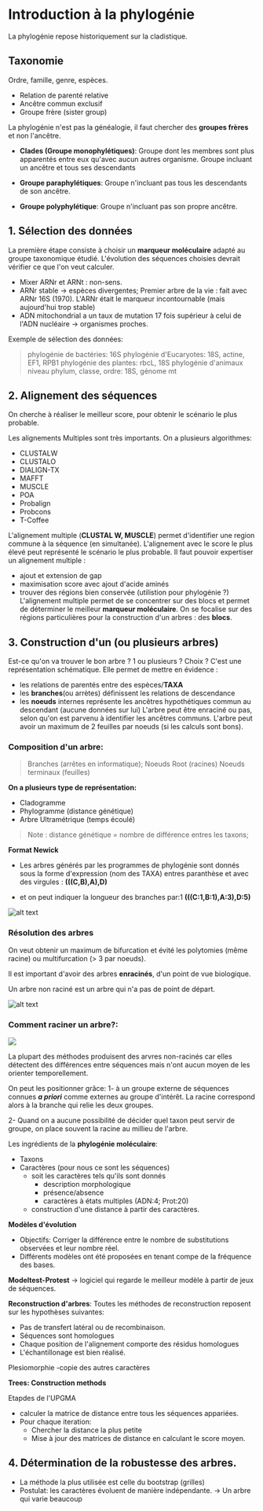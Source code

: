 # Introduction à la phylogénie

La phylogénie repose historiquement sur la cladistique.
## Taxonomie

Ordre, famille, genre, espèces.
- Relation de parenté relative
- Ancêtre commun exclusif
- Groupe frère (sister group)

La phylogénie n'est pas la généalogie, il faut chercher des **groupes frères** et non l'ancêtre.

- **Clades (Groupe monophylétiques)**: Groupe dont les membres sont plus apparentés entre eux qu'avec aucun autres organisme. Groupe incluant un ancêtre et tous ses descendants

- **Groupe paraphylétiques**: Groupe n'incluant pas tous les descendants de son ancêtre.

- **Groupe polyphylétique**: Groupe n'incluant pas son propre ancêtre.

## 1. Sélection des données

La première étape consiste à choisir un **marqueur moléculaire** adapté au groupe taxonomique étudié. L'évolution des séquences choisies devrait vérifier ce que l'on veut calculer.

- Mixer ARNr et ARNt : non-sens.
- ARNr stable → espèces divergentes; Premier arbre de la vie : fait avec ARNr 16S (1970). L'ARNr était le marqueur incontournable (mais aujourd'hui trop stable)
- ADN mitochondrial a un taux de mutation 17 fois supérieur à celui de l'ADN nucléaire → organismes proches.

Exemple de sélection des données:
  > phylogénie de bactéries: 16S
  > phylogénie d'Eucaryotes: 18S, actine, EF1, RPB1
  > phylogénie des plantes: rbcL, 18S
  > phylogénie d'animaux
  > niveau phylum, classe, ordre: 18S, génome mt

## 2. Alignement des séquences

On cherche à réaliser le meilleur score, pour obtenir le scénario le plus probable.

Les alignements Multiples sont très importants. On a plusieurs algorithmes:
- CLUSTALW
- CLUSTALO
- DIALIGN-TX
- MAFFT
- MUSCLE
- POA
- Probalign
- Probcons
- T-Coffee

L'alignement multiple (**CLUSTAL W, MUSCLE**) permet d'identifier une region commune à la séquence (en simultanée). L'alignement avec le score le plus élevé peut représenté le scénario le plus probable. Il faut pouvoir expertiser un alignement multiple :
- ajout et extension de gap
- maximisation score avec ajout d'acide aminés
- trouver des régions bien conservée (utilistion pour phylogénie ?)
L'alignement multiple permet de se concentrer sur des blocs et permet de déterminer le meilleur **marqueur moléculaire**. On se focalise sur des régions particulières pour la construction d'un arbres : des **blocs**.


## 3. Construction d'un (ou plusieurs arbres)

Est-ce qu'on va trouver le bon arbre ? 1 ou plusieurs ? Choix ?
C'est une représentation schématique. Elle permet de mettre en évidence :
- les relations de parentés entre des espèces/**TAXA**
- les **branches**(ou arrètes) définissent les relations de descendance
- les **noeuds** internes représente les ancêtres hypothétiques commun au descendant (aucune données sur lui)
L'arbre peut être enraciné ou pas, selon qu'on est parvenu à identifier les ancêtres communs. L'arbre peut avoir un maximum de 2 feuilles par noeuds (si les calculs sont bons).


### Composition d'un arbre:
>Branches (arrêtes en informatique);
>Noeuds
>Root (racines)
>Noeuds terminaux (feuilles)

**On a plusieurs type de représentation:**
- Cladogramme
- Phylogramme (distance génétique)
- Arbre Ultramétrique (temps écoulé)

> Note : distance génétique = nombre de différence entres les taxons;

**Format Newick**
- Les arbres générés par les programmes de phylogénie sont donnés sous la forme d'expression (nom des TAXA) entres paranthèse et avec des virgules :
**(((C,B),A),D)**

- et on peut indiquer la longueur des branches par:1
**(((C:1,B:1),A:3),D:5)**


![alt text](http://images.slideplayer.com/36/10578139/slides/slide_25.jpg)


### Résolution des arbres

On veut obtenir un maximum de bifurcation et évité les polytomies (même racine) ou multifurcation (> 3 par noeuds).

Il est important d'avoir des arbres **enracinés**, d'un point de vue biologique.

Un arbre non raciné est un arbre qui n'a pas de point de départ.

![alt text](http://www.evolution-biologique.fr/wp-content/uploads/2.15.jpg)



### Comment raciner un arbre?:

![](https://media.giphy.com/media/17Z9AMUpJsV5m/giphy.gif)

La plupart des méthodes produisent des arvres non-racinés car elles détectent des différences entre séquences mais n'ont aucun moyen de les orienter temporellement.

On peut les positionner grâce:
1- à un groupe externe de séquences connues ***a priori*** comme externes au groupe d'intérêt. La racine correspond alors à la branche qui relie les deux groupes.

2- Quand on a aucune possibilité de décider quel taxon peut servir de groupe, on place souvent la racine au millieu de l'arbre.

Les ingrédients de la **phylogénie moléculaire**:
- Taxons
- Caractères (pour nous ce sont les séquences)
  - soit les caractères tels qu'ils sont donnés
    - description morphologique
    - présence/absence
    - caractères à états multiples (ADN:4; Prot:20)
  - construction d'une distance à partir des caractères.

**Modèles d'évolution**
- Objectifs: Corriger la différence entre le nombre de substitutions observées et leur nombre réel.
- Différents modèles ont été proposées en tenant compe de la fréquence des bases.

**Modeltest-Protest** -> logiciel qui regarde le meilleur modèle à partir de jeux de séquences.

**Reconstruction d'arbres**:
Toutes les méthodes de reconstruction reposent sur les hypothèses suivantes:
- Pas de transfert latéral ou de recombinaison.
- Séquences sont homologues
- Chaque position de l'alignement comporte des résidus homologues
- L'échantillonage est bien réalisé.

Plesiomorphie -copie des autres caractères

**Trees: Construction methods**

Etapdes de l'UPGMA
- calculer la matrice de distance entre tous les séquences appariées.
- Pour chaque iteration:
  - Chercher la distance la plus petite
  - Mise à jour des matrices de distance en calculant le score moyen.



## 4. Détermination de la robustesse des arbres.
- La méthode la plus utilisée est celle du bootstrap (grilles)
- Postulat: les caractères évoluent de manière indépendante.
→ Un arbre qui varie beaucoup
